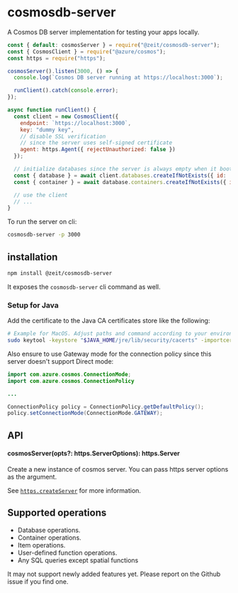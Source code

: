 # cosmosdb-server

A Cosmos DB server implementation for testing your apps locally.

```js
const { default: cosmosServer } = require("@zeit/cosmosdb-server");
const { CosmosClient } = require("@azure/cosmos");
const https = require("https");

cosmosServer().listen(3000, () => {
  console.log(`Cosmos DB server running at https://localhost:3000`);

  runClient().catch(console.error);
});

async function runClient() {
  const client = new CosmosClient({
    endpoint: `https://localhost:3000`,
    key: "dummy key",
    // disable SSL verification
    // since the server uses self-signed certificate
    agent: https.Agent({ rejectUnauthorized: false })
  });

  // initialize databases since the server is always empty when it boots
  const { database } = await client.databases.createIfNotExists({ id: 'test-db' });
  const { container } = await database.containers.createIfNotExists({ id: 'test-container' });

  // use the client
  // ...
}
```

To run the server on cli:

```sh
cosmosdb-server -p 3000
```

## installation

```sh
npm install @zeit/cosmosdb-server
```

It exposes the `cosmosdb-server` cli command as well.

### Setup for Java

Add the certificate to the Java CA certificates store like the following:

```sh
# Example for MacOS. Adjust paths and command according to your environment.
sudo keytool -keystore "$JAVA_HOME/jre/lib/security/cacerts" -importcert -alias vercel-cosmosdb-server -file node_modules/@zeit/cosmosdb-server/cert.pem
```

Also ensure to use Gateway mode for the connection policy since this server doesn't support Direct mode:

```java
import com.azure.cosmos.ConnectionMode;
import com.azure.cosmos.ConnectionPolicy

...

ConnectionPolicy policy = ConnectionPolicy.getDefaultPolicy();
policy.setConnectionMode(ConnectionMode.GATEWAY);
```

## API

#### cosmosServer(opts?: https.ServerOptions): https.Server

Create a new instance of cosmos server. You can pass https server options as the argument.

See [`https.createServer`](https://nodejs.org/api/https.html#https_https_createserver_options_requestlistener) for more information.

## Supported operations

- Database operations.
- Container operations.
- Item operations.
- User-defined function operations.
- Any SQL queries except spatial functions

It may not support newly added features yet. Please report on the Github issue if you find one.
